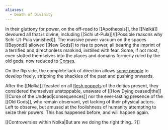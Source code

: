 ```yaml
---
aliases:
  - Death of Divinity
---
```

In their gluttony for power, on the off-road to [[Apotheosis]], the [[Nølkā]] devoured all that is divine, including [[Schi ut-Pula]]/[[Possible reasons why Schi-Ut-Pula vanished]]. 
The massive power vacuum on the spaces [[Beyond]] allowed [[New Gods]] to rise to power, all bearing the imprint of a terrified and directionless mankind, instilled with fear. Some, if not most, even slotted themselves into the places and domains formerly ruled by the old gods, now reduced to [Corses](Corse). 

On the flip side, the complete lack of direction allows [some people](Frisco%20Bay%20Confederation) to develop freely, stripping the shackles of the past and pushing onwards. 

After the [[Nølkā]] feasted on all [flesh poppets](Corse) of the deities present, they considered themselves unstoppable, unaware of [[How Dying ceased|the]] [[Curse of the Undead|consequences]] nor the ever-lasting presence of the [[Old Gods]], who remain observant, yet lacking of their physical actors. Left to observe, but amused at the foolishness of humanity attempting to seize their powers. This has happened before, and will happen again. 

[[Controversies within Nolka|But are we doing the right thing…?]]